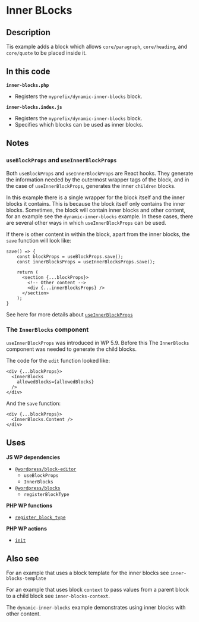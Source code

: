 # Inner BLocks

## Description

Tis example adds a block which allows `core/paragraph`, `core/heading`, and `core/quote` to be placed inside it.

## In this code

**`inner-blocks.php`**

- Registers the `myprefix/dynamic-inner-blocks` block.

**`inner-blocks.index.js`**

- Registers the `myprefix/dynamic-inner-blocks` block.
- Specifies which blocks can be used as inner blocks.

## Notes

### `useBlockProps` and `useInnerBlockProps`

Both `useBlockProps` and `useInnerBlockProps` are React hooks. They generate the information needed by the outermost wrapper tags of the block, and in the case of `useInnerBlockProps`, generates the inner `children` blocks.

In this example there is a single wrapper for the block itself and the inner blocks it contains. This is because the block itself only contains the inner blocks. Sometimes, the block will contain inner blocks and other content, for an example see the `dynamic-inner-blocks` example. In these cases, there are several other ways in which `useInnerBlockProps` can be used.

If there is other content in within the block, apart from the inner blocks, the `save` function will look like:

    save() => {
        const blockProps = useBlockProps.save();
        const innerBlocksProps = useInnerBlocksProps.save();

        return (
          <section {...blockProps}>
            <!-- Other content -->
            <div {...innerBlocksProps} />
          </section>
        );
    }

See here for more details about [`useInnerBlockProps`](https://make.wordpress.org/core/2021/12/28/take-more-control-over-inner-block-areas-as-a-block-developer/)

### The `InnerBlocks` component

`useInnerBlockProps` was introduced in WP 5.9. Before this The `InnerBlocks` component was needed to generate the child blocks.

The code for the `edit` function looked like:

    <div {...blockProps}>
      <InnerBlocks
        allowedBlocks={allowedBlocks}
      />
    </div>

And the `save` function:

    <div {...blockProps}>
      <InnerBlocks.Content />
    </div>

## Uses

**JS WP dependencies**

- [`@wordpress/block-editor`](https://developer.wordpress.org/block-editor/reference-guides/packages/packages-block-editor/)
  - `useBlockProps`
  - `InnerBlocks`
- [`@wordpress/blocks`](https://developer.wordpress.org/block-editor/reference-guides/packages/packages-blocks/)
  - `registerBlockType`

**PHP WP functions**

- [`register_block_type`](https://developer.wordpress.org/reference/functions/register_block_type/)

**PHP WP actions**

- [`init`](https://developer.wordpress.org/reference/hooks/init/)

## Also see

For an example that uses a block template for the inner blocks see `inner-blocks-template`

For an example that uses block `context` to pass values from a parent block to a child block see `inner-blocks-context`.

The `dynamic-inner-blocks` example demonstrates using inner blocks with other content.
